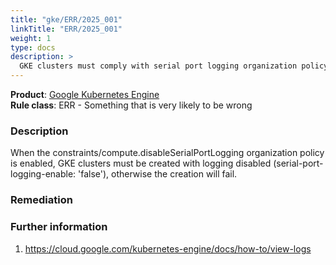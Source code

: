 ```yaml
---
title: "gke/ERR/2025_001"
linkTitle: "ERR/2025_001"
weight: 1
type: docs
description: >
  GKE clusters must comply with serial port logging organization policy.
---
```


**Product**: [Google Kubernetes Engine](https://cloud.google.com/kubernetes-engine)\
**Rule class**: ERR - Something that is very likely to be wrong

### Description

When the constraints/compute.disableSerialPortLogging organization policy is enabled,
GKE clusters must be created with logging disabled (serial-port-logging-enable: 'false'),
otherwise the creation will fail.


### Remediation

### Further information

1. https://cloud.google.com/kubernetes-engine/docs/how-to/view-logs

